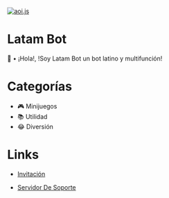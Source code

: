   <br />
    <p>
    <a href="(https://discord.gg/sVsk6DmhJF"><img src="https://cdn.discordapp.com/avatars/864961940165754931/0b59d86185ba639e04f118e93a4c53a1.png?size=2048" alt="aoi.js" /></a>
  </p>
  
  # Latam Bot
  👋 • ¡Hola!, !Soy Latam Bot un bot latino y multifunción!

  # Categorías
  - 🎮 Minijuegos
  - 📚 Utilidad
  - 😂 Diversión

  # Links

  - [Invitación](https://discord.com/api/oauth2/authorize?client_id=864961940165754931&permissions=8&redirect_uri=https%3A%2F%2Fdiscord.com%2Foauth2%2Fauthorize%3Fclient_id%3D864961940165754931%26scope%3Dbot%26permissions%3D8&response_type=code&scope=identify%20bot%20applications.commands)

- [Servidor De Soporte](https://discord.gg/GRAJtnNEas)
  
  
  <br>
